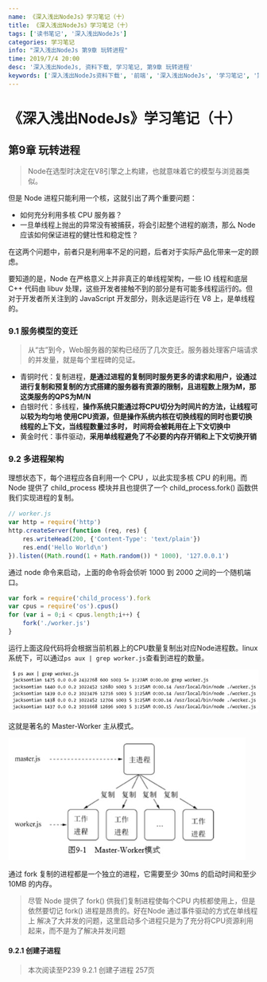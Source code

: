 ```yaml
---
name: 《深入浅出NodeJs》学习笔记（十）
title: 《深入浅出NodeJs》学习笔记（十）
tags: ['读书笔记', '深入浅出NodeJs']
categories: 学习笔记
info: "深入浅出NodeJs 第9章 玩转进程"
time: 2019/7/4 20:00
desc: '深入浅出NodeJs, 资料下载, 学习笔记, 第9章 玩转进程'
keywords: ['深入浅出NodeJs资料下载', '前端', '深入浅出NodeJs', '学习笔记', '第9章 玩转进程']
---
```


# 《深入浅出NodeJs》学习笔记（十）

## 第9章 玩转进程

> Node在选型时决定在V8引擎之上构建，也就意味着它的模型与浏览器类似。

但是 Node 进程只能利用一个核，这就引出了两个重要问题：

- 如何充分利用多核 CPU 服务器？
- 一旦单线程上抛出的异常没有被捕获，将会引起整个进程的崩溃，那么 Node 应该如何保证进程的健壮性和稳定性？

在这两个问题中，前者只是利用率不足的问题，后者对于实际产品化带来一定的顾虑。

要知道的是，Node 在严格意义上并非真正的单线程架构，一些 IO 线程和底层 C++ 代码由 libuv 处理，这些开发者接触不到的部分是有可能多线程运行的。但对于开发者所关注到的 JavaScript 开发部分，则永远是运行在 V8 上，是单线程的。

### 9.1 服务模型的变迁

> 从“古”到今，Web服务器的架构已经历了几次变迁。服务器处理客户端请求的并发量，就是每个里程碑的见证。

- 青铜时代：复制进程，**是通过进程的复制同时服务更多的请求和用户，设通过进行复制和预复制的方式搭建的服务器有资源的限制，且进程数上限为M，那这类服务的QPS为M/N**
- 白银时代：多线程，**操作系统只能通过将CPU切分为时间片的方法，让线程可以较为均匀地 使用CPU资源，但是操作系统内核在切换线程的同时也要切换线程的上下文，当线程数量过多时， 时间将会被耗用在上下文切换中**
- 黄金时代：事件驱动，**采用单线程避免了不必要的内存开销和上下文切换开销**

### 9.2 多进程架构

理想状态下，每个进程应各自利用一个 CPU ，以此实现多核 CPU 的利用。而 Node 提供了 child_process 模块并且也提供了一个 child_process.fork() 函数供我们实现进程的复制。

```javascript
// worker.js
var http = require('http')
http.createServer(function (req, res) {
    res.writeHead(200, {'Content-Type': 'text/plain'})
    res.end('Hello World\n')
}).listen((Math.round(1 + Math.random()) * 1000), '127.0.0.1')
```

通过 node 命令来启动，上面的命令将会侦听 1000 到 2000 之间的一个随机端口。

```javascript
var fork = require('child_process').fork
var cpus = require('os').cpus()
for (var i = 0;i < cpus.length;i++) {
    fork('./worker.js')
}
```

运行上面这段代码将会根据当前机器上的CPU数量复制出对应Node进程数。linux 系统下，可以通过`ps aux | grep worker.js`查看到进程的数量。

![linuxPS.jpg](./images/linuxPS.jpg)

这就是著名的 Master-Worker 主从模式。

![masterWorkerMode.jpg](./images/masterWorkerMode.jpg)

通过 fork 复制的进程都是一个独立的进程，它需要至少 30ms 的启动时间和至少 10MB 的内存。

> 尽管 Node 提供了 fork() 供我们复制进程使每个CPU 内核都使用上，但是依然要切记 fork() 进程是昂贵的。好在Node 通过事件驱动的方式在单线程上 解决了大并发的问题，这里启动多个进程只是为了充分将CPU资源利用起来，而不是为了解决并发问题

#### 9.2.1 创建子进程



> 本次阅读至P239 9.2.1 创建子进程 257页